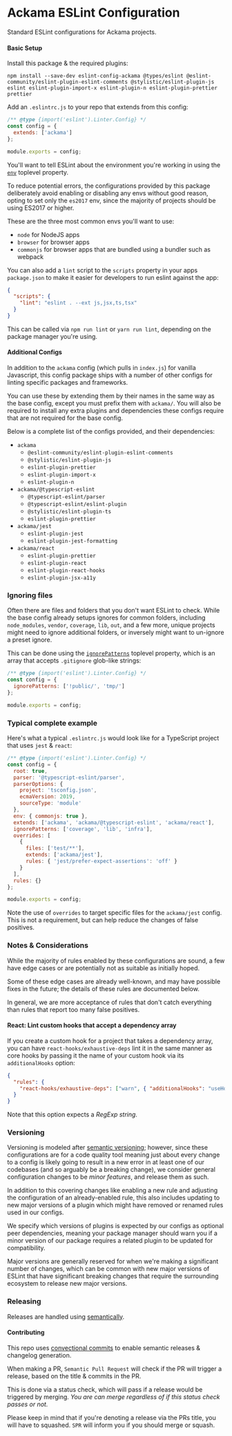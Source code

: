 # Ackama ESLint Configuration

Standard ESLint configurations for Ackama projects.

#### Basic Setup

Install this package & the required plugins:

    npm install --save-dev eslint-config-ackama @types/eslint @eslint-community/eslint-plugin-eslint-comments @stylistic/eslint-plugin-js eslint eslint-plugin-import-x eslint-plugin-n eslint-plugin-prettier prettier

Add an `.eslintrc.js` to your repo that extends from this config:

```js
/** @type {import('eslint').Linter.Config} */
const config = {
  extends: ['ackama']
};

module.exports = config;
```

You'll want to tell ESLint about the environment you're working in using the
[`env`](https://eslint.org/docs/user-guide/configuring#specifying-environments)
toplevel property.

To reduce potential errors, the configurations provided by this package
deliberately avoid enabling or disabling any envs without good reason, opting to
set only the `es2017` env, since the majority of projects should be using ES2017
or higher.

These are the three most common envs you'll want to use:

- `node` for NodeJS apps
- `browser` for browser apps
- `commonjs` for browser apps that are bundled using a bundler such as webpack

You can also add a `lint` script to the `scripts` property in your apps
`package.json` to make it easier for developers to run eslint against the app:

```json
{
  "scripts": {
    "lint": "eslint . --ext js,jsx,ts,tsx"
  }
}
```

This can be called via `npm run lint` or `yarn run lint`, depending on the
package manager you're using.

#### Additional Configs

In addition to the `ackama` config (which pulls in `index.js`) for vanilla
Javascript, this config package ships with a number of other configs for linting
specific packages and frameworks.

You can use these by extending them by their names in the same way as the base
config, except you must prefix them with `ackama/`. You will also be required to
install any extra plugins and dependencies these configs require that are not
required for the base config.

Below is a complete list of the configs provided, and their dependencies:

<!-- begin configs list -->

- `ackama`
  - `@eslint-community/eslint-plugin-eslint-comments`
  - `@stylistic/eslint-plugin-js`
  - `eslint-plugin-prettier`
  - `eslint-plugin-import-x`
  - `eslint-plugin-n`
- `ackama/@typescript-eslint`
  - `@typescript-eslint/parser`
  - `@typescript-eslint/eslint-plugin`
  - `@stylistic/eslint-plugin-ts`
  - `eslint-plugin-prettier`
- `ackama/jest`
  - `eslint-plugin-jest`
  - `eslint-plugin-jest-formatting`
- `ackama/react`
  - `eslint-plugin-prettier`
  - `eslint-plugin-react`
  - `eslint-plugin-react-hooks`
  - `eslint-plugin-jsx-a11y`

<!-- end configs list -->

### Ignoring files

Often there are files and folders that you don't want ESLint to check. While the
base config already setups ignores for common folders, including `node_modules`,
`vendor`, `coverage`, `lib`, `out`, and a few more, unique projects might need
to ignore additional folders, or inversely might want to un-ignore a preset
ignore.

This can be done using the
[`ignorePatterns`](https://eslint.org/docs/user-guide/configuring#ignorepatterns-in-config-files)
toplevel property, which is an array that accepts `.gitignore` glob-like
strings:

```js
/** @type {import('eslint').Linter.Config} */
const config = {
  ignorePatterns: ['!public/', 'tmp/']
};

module.exports = config;
```

### Typical complete example

Here's what a typical `.eslintrc.js` would look like for a TypeScript project
that uses `jest` & `react`:

```js
/** @type {import('eslint').Linter.Config} */
const config = {
  root: true,
  parser: '@typescript-eslint/parser',
  parserOptions: {
    project: 'tsconfig.json',
    ecmaVersion: 2019,
    sourceType: 'module'
  },
  env: { commonjs: true },
  extends: ['ackama', 'ackama/@typescript-eslint', 'ackama/react'],
  ignorePatterns: ['coverage', 'lib', 'infra'],
  overrides: [
    {
      files: ['test/**'],
      extends: ['ackama/jest'],
      rules: { 'jest/prefer-expect-assertions': 'off' }
    }
  ],
  rules: {}
};

module.exports = config;
```

Note the use of `overrides` to target specific files for the `ackama/jest`
config. This is not a requirement, but can help reduce the changes of false
positives.

### Notes & Considerations

While the majority of rules enabled by these configurations are sound, a few
have edge cases or are potentially not as suitable as initially hoped.

Some of these edge cases are already well-known, and may have possible fixes in
the future; the details of these rules are documented below.

In general, we are more acceptance of rules that don't catch everything than
rules that report too many false positives.

#### React: Lint custom hooks that accept a dependency array

If you create a custom hook for a project that takes a dependency array, you can
have `react-hooks/exhaustive-deps` lint it in the same manner as core hooks by
passing it the name of your custom hook via its `additionalHooks` option:

```json
{
  "rules": {
    "react-hooks/exhaustive-deps": ["warn", { "additionalHooks": "useHook" }]
  }
}
```

Note that this option expects a _RegExp string_.

### Versioning

Versioning is modeled after [semantic versioning](https://semver.org/); however,
since these configurations are for a code quality tool meaning just about every
change to a config is likely going to result in a new error in at least one of
our codebases (and so arguably be a breaking change), we consider general
configuration changes to be _minor features_, and release them as such.

In addition to this covering changes like enabling a new rule and adjusting the
configuration of an already-enabled rule, this also includes updating to new
major versions of a plugin which might have removed or renamed rules used in our
configs.

We specify which versions of plugins is expected by our configs as optional peer
dependencies, meaning your package manager should warn you if a minor version of
our package requires a related plugin to be updated for compatibility.

Major versions are generally reserved for when we're making a significant number
of changes, which can be common with new major versions of ESLint that have
significant breaking changes that require the surrounding ecosystem to release
new major versions.

### Releasing

Releases are handled using
[semantically](https://github.com/semantic-release/semantic-release).

#### Contributing

This repo uses
[convectional commits](https://www.conventionalcommits.org/en/v1.0.0/) to enable
semantic releases & changelog generation.

When making a PR, `Semantic Pull Request` will check if the PR will trigger a
release, based on the title & commits in the PR.

This is done via a status check, which will pass if a release would be triggered
by merging. _You are can merge regardless of if this status check passes or
not._

Please keep in mind that if you're denoting a release via the PRs title, you
will have to squashed. `SPR` will inform you if you should merge or squash.
